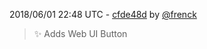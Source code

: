 2018/06/01 22:48 UTC - [cfde48d](https://github.com/hassio-addons/addon-node-red/commit/cfde48d70c4058351c64210f3a71f0465410c072) by [@frenck](https://github.com/frenck)
> :sparkles: Adds Web UI Button 

